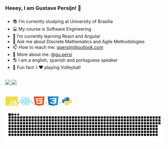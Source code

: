 ### Heeey, I am Gustave Persijn! 👋
###
- :books:	I’m currently studying at University of Brasilia
- :computer: My course is Software Engineering
- 🌱 I’m currently learning React and Angular
- 💬 Ask me about Discrete Mathematics and Agile Methodologies
- 📫 How to reach me: gpersijn@outlook.com
- :camera_flash: More about me:  <a href="https://www.instagram.com/gu.persi/">@gu.persi</a> 
- :earth_americas: I am a english, spanish and portuguese speaker 
- :volleyball: Fun fact: I :hearts: playing Volleyball
<br>
<div>
  <a href="https://github.com/gpersijn">
  <img height="180em" src="https://github-readme-stats.vercel.app/api?username=gpersijn&show_icons=true&theme=dark&include_all_commits=true&count_private=true"/>
  <img height="180em" src="https://github-readme-stats.vercel.app/api/top-langs/?username=gpersijn&layout=compact&langs_count=7&theme=dark"/>
</div>
 
<br>
  
<div style="display: inline_block"><br>
  <img align="center" height="30" width="40" src="https://raw.githubusercontent.com/devicons/devicon/master/icons/javascript/javascript-plain.svg">
  <img align="center" height="30" width="40" src="https://raw.githubusercontent.com/devicons/devicon/master/icons/react/react-original.svg">
  <img align="center"  height="30" width="40" src="https://raw.githubusercontent.com/devicons/devicon/master/icons/html5/html5-original.svg">
  <img align="center" height="30" width="40" src="https://raw.githubusercontent.com/devicons/devicon/master/icons/css3/css3-original.svg">
  <img align="center"  height="30" width="40" src="https://raw.githubusercontent.com/devicons/devicon/master/icons/python/python-original.svg">
</div>
  
   ![Snake animation](https://github.com/gpersijn/gpersijn/blob/output/github-contribution-grid-snake.svg)

